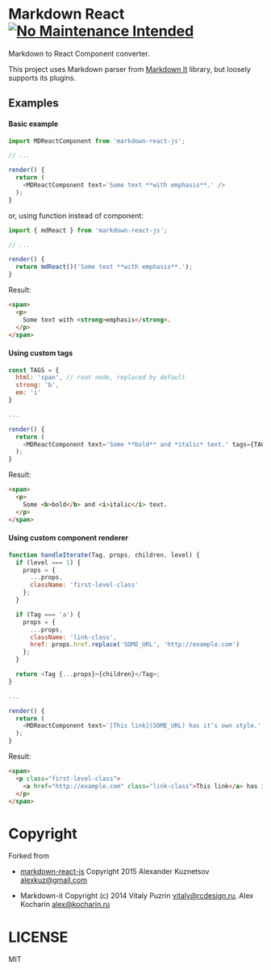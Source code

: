 # Markdown React [![No Maintenance Intended](http://unmaintained.tech/badge.svg)](http://unmaintained.tech/)

Markdown to React Component converter.

This project uses Markdown parser from
[Markdown It](https://github.com/markdown-it/markdown-it)
library, but loosely supports its plugins.

## Examples

#### Basic example

```js
import MDReactComponent from 'markdown-react-js';

// ...

render() {
  return (
    <MDReactComponent text='Some text **with emphasis**.' />   
  );
}
```

or, using function instead of component:

```js
import { mdReact } from 'markdown-react-js';

// ...

render() {
  return mdReact()('Some text **with emphasis**.');
}
```

Result:

```html
<span>
  <p>
    Some text with <strong>emphasis</strong>.
  </p>
</span>
```

#### Using custom tags

```js
const TAGS = {
  html: 'span', // root node, replaced by default
  strong: 'b',
  em: 'i'
}

...

render() {
  return (
    <MDReactComponent text='Some **bold** and *italic* text.' tags={TAGS} />   
  );
}
```

Result:

```html
<span>
  <p>
    Some <b>bold</b> and <i>italic</i> text.
  </p>
</span>

```

#### Using custom component renderer

```js
function handleIterate(Tag, props, children, level) {
  if (level === 1) {
    props = {
      ...props,
      className: 'first-level-class'
    };
  }

  if (Tag === 'a') {
    props = {
      ...props,
      className: 'link-class',
      href: props.href.replace('SOME_URL', 'http://example.com')
    };
  }

  return <Tag {...props}>{children}</Tag>;
}

...

render() {
  return (
    <MDReactComponent text='[This link](SOME_URL) has it’s own style.' onIterate={handleIterate} />   
  );
}
```

Result:

```html
<span>
  <p class="first-level-class">
    <a href="http://example.com" class="link-class">This link</a> has it’s own style.
  </p>
</span>

```

# Copyright

Forked from
- [markdown-react-js](https://github.com/alexkuz/markdown-react-js)
Copyright 2015 Alexander Kuznetsov <alexkuz@gmail.com>

- Markdown-it
Copyright (c) 2014 Vitaly Puzrin <vitaly@rcdesign.ru>, Alex Kocharin <alex@kocharin.ru>

# LICENSE
MIT
